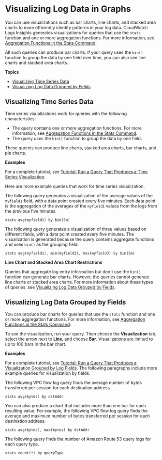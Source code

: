 # Visualizing Log Data in Graphs<a name="CWL_Insights-Visualizing-Log-Data"></a>

You can use visualizations such as bar charts, line charts, and stacked area charts to more efficiently identify patterns in your log data\. CloudWatch Logs Insights generates visualizations for queries that use the `stats` function and one or more aggregation functions\. For more information, see [Aggregation Functions in the Stats Command](CWL_QuerySyntax.md#CWL_Insights_Aggregation_Functions)\.

All such queries can produce bar charts\. If your query uses the `bin()` function to group the data by one field over time, you can also see line charts and stacked area charts\.

**Topics**
+ [Visualizing Time Series Data](#CWL_Insights-Visualizing-TimeSeries)
+ [Visualizing Log Data Grouped by Fields](#CWL_Insights-Visualizing-ByFields)

## Visualizing Time Series Data<a name="CWL_Insights-Visualizing-TimeSeries"></a>

Time series visualizations work for queries with the following characteristics:
+ The query contains one or more aggregation functions\. For more information, see [Aggregation Functions in the Stats Command](CWL_QuerySyntax.md#CWL_Insights_Aggregation_Functions)\.
+ The query uses the `bin()` function to group the data by one field\. 

These queries can produce line charts, stacked area charts, bar charts, and pie charts\. 

**Examples**

For a complete tutorial, see [Tutorial: Run a Query That Produces a Time Series Visualization](CWL_AnalyzeLogData_VisualizationQuery.md)\. 

Here are more example queries that work for time series visualization\.

The following query generates a visualization of the average values of the `myfield1` field, with a data point created every five minutes\. Each data point is the aggregation of the averages of the `myfield1` values from the logs from the previous five minutes\.

```
stats avg(myfield1) by bin(5m)
```

The following query generates a visualization of three values based on different fields, with a data point created every five minutes\. The visualization is generated because the query contains aggregate functions and uses `bin()` as the grouping field\.

```
stats avg(myfield1), min(myfield2), max(myfield3) by bin(5m)
```

**Line Chart and Stacked Area Chart Restrictions**

Queries that aggregate log entry information but don't use the `bin()` function can generate bar charts\. However, the queries cannot generate line charts or stacked area charts\. For more information about these types of queries, see [Visualizing Log Data Grouped by Fields](#CWL_Insights-Visualizing-ByFields)\.

## Visualizing Log Data Grouped by Fields<a name="CWL_Insights-Visualizing-ByFields"></a>

You can produce bar charts for queries that use the `stats` function and one or more aggregation functions\. For more information, see [Aggregation Functions in the Stats Command](CWL_QuerySyntax.md#CWL_Insights_Aggregation_Functions)\.

To see the visualization, run your query\. Then choose the **Visualization** tab, select the arrow next to **Line**, and choose **Bar**\. Visualizations are limited to up to 100 bars in the bar chart\.

**Examples**

For a complete tutorial, see [Tutorial: Run a Query That Produces a Visualization Grouped by Log Fields](CWL_AnalyzeLogData_VisualizationFieldQuery.md)\. The following paragraphs include more example queries for visualization by fields\.

The following VPC flow log query finds the average number of bytes transferred per session for each destination address\.

```
stats avg(bytes) by dstAddr
```

You can also produce a chart that includes more than one bar for each resulting value\. For example, the following VPC flow log query finds the average and maximum number of bytes transferred per session for each destination address\.

```
stats avg(bytes), max(bytes) by dstAddr
```

The following query finds the number of Amazon Route 53 query logs for each query type\.

```
stats count(*) by queryType
```